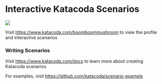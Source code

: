 # Interactive Katacoda Scenarios

[![](http://shields.katacoda.com/katacoda/boomboommushroom/count.svg)](https://www.katacoda.com/boomboommushroom "Get your profile on Katacoda.com")

Visit https://www.katacoda.com/boomboommushroom to view the profile and interactive scenarios

### Writing Scenarios
Visit https://www.katacoda.com/docs to learn more about creating Katacoda scenarios

For examples, visit https://github.com/katacoda/scenario-example
